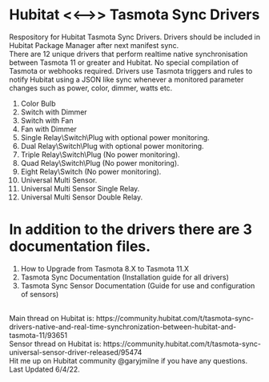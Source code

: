 # Hubitat <<-->> Tasmota Sync Drivers<br/>
Respository for Hubitat Tasmota Sync Drivers. Drivers should be included in Hubitat Package Manager after next manifest sync. <br/>
There are 12 unique drivers that perform realtime native synchronisation between Tasmota 11 or greater and Hubitat. No special compilation of Tasmota or webhooks required. Drivers use Tasmota triggers and rules to notify Hubitat using a JSON like sync whenever a monitored parameter changes such as power, color, dimmer, watts etc.<br/>
1) Color Bulb<br/>
2) Switch with Dimmer<br/>
3) Switch with Fan<br/>
3) Fan with Dimmer<br/>
4) Single Relay\Switch\Plug with optional power monitoring.<br/>
5) Dual Relay\Switch\Plug with optional power monitoring.<br/>
6) Triple Relay\Switch\Plug (No power monitoring).<br/>
7) Quad Relay\Switch\Plug (No power monitoring).<br/>
8) Eight Relay\Switch (No power monitoring).<br/>
9) Universal Multi Sensor.<br/>
10) Universal Multi Sensor Single Relay.<br/>
11) Universal Multi Sensor Double Relay.<br/>
# In addition to the drivers there are 3 documentation files.<br/>
1. How to Upgrade from Tasmota 8.X to Tasmota 11.X <br/>
2. Tasmota Sync Documentation (Installation guide for all drivers) <br/>
3. Tasmota Sync Sensor Documentation (Guide for use and configuration of sensors) <br/>
<br/>
Main thread on Hubitat is: https://community.hubitat.com/t/tasmota-sync-drivers-native-and-real-time-synchronization-between-hubitat-and-tasmota-11/93651 <br/>
Sensor thread on Hubitat is: https://community.hubitat.com/t/tasmota-sync-universal-sensor-driver-released/95474 <br/>
Hit me up on Hubitat community @garyjmilne if you have any questions.<br/>
Last Updated 6/4/22.<br/>
